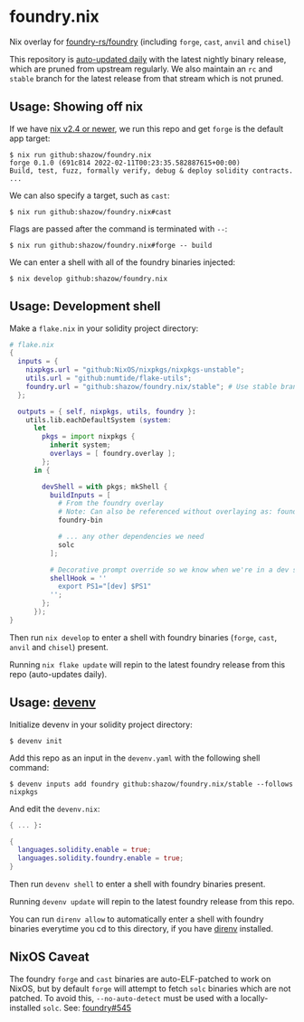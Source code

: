 # foundry.nix

Nix overlay for [foundry-rs/foundry](https://github.com/foundry-rs/foundry/) (including `forge`, `cast`, `anvil` and `chisel`)

This repository is [auto-updated daily](https://github.com/shazow/foundry.nix/blob/main/.github/workflows/update-foundry-bin.yml) with the latest nightly binary release, which are pruned from upstream regularly. We also maintain an `rc` and `stable` branch for the latest release from that stream which is not pruned.

## Usage: Showing off nix

If we have [nix v2.4 or newer](https://nix.dev/tutorials/install-nix), we run this repo and get `forge` is the default app target:

```console
$ nix run github:shazow/foundry.nix
forge 0.1.0 (691c814 2022-02-11T00:23:35.582887615+00:00)
Build, test, fuzz, formally verify, debug & deploy solidity contracts.
...
```

We can also specify a target, such as `cast`:

```console
$ nix run github:shazow/foundry.nix#cast
```

Flags are passed after the command is terminated with `--`:

```console
$ nix run github:shazow/foundry.nix#forge -- build
```

We can enter a shell with all of the foundry binaries injected:

```console
$ nix develop github:shazow/foundry.nix
```

## Usage: Development shell

Make a `flake.nix` in your solidity project directory:

```nix
# flake.nix
{
  inputs = {
    nixpkgs.url = "github:NixOS/nixpkgs/nixpkgs-unstable";
    utils.url = "github:numtide/flake-utils";
    foundry.url = "github:shazow/foundry.nix/stable"; # Use stable branch for permanent releases
  };

  outputs = { self, nixpkgs, utils, foundry }:
    utils.lib.eachDefaultSystem (system:
      let
        pkgs = import nixpkgs {
          inherit system;
          overlays = [ foundry.overlay ];
        };
      in {

        devShell = with pkgs; mkShell {
          buildInputs = [
            # From the foundry overlay
            # Note: Can also be referenced without overlaying as: foundry.defaultPackage.${system}
            foundry-bin

            # ... any other dependencies we need
            solc
          ];

          # Decorative prompt override so we know when we're in a dev shell
          shellHook = ''
            export PS1="[dev] $PS1"
          '';
        };
      });
}
```

Then run `nix develop` to enter a shell with foundry binaries (`forge`, `cast`, `anvil` and `chisel`) present.

Running `nix flake update` will repin to the latest foundry release from this repo (auto-updates daily).

## Usage: [devenv](https://devenv.sh/)

Initialize devenv in your solidity project directory:

```shell
$ devenv init
```

Add this repo as an input in the `devenv.yaml` with the following shell command:

```shell
$ devenv inputs add foundry github:shazow/foundry.nix/stable --follows nixpkgs
```

And edit the `devenv.nix`:

```nix
{ ... }:

{
  languages.solidity.enable = true;
  languages.solidity.foundry.enable = true;
}
```

Then run `devenv shell` to enter a shell with foundry binaries present.

Running `devenv update` will repin to the latest foundry release from this repo.

You can run `direnv allow` to automatically enter a shell with foundry binaries everytime you cd to this directory, if you have [direnv](https://github.com/nix-community/nix-direnv) installed.

## NixOS Caveat

The foundry `forge` and `cast` binaries are auto-ELF-patched to work on NixOS, but by default `forge` will attempt to fetch `solc` binaries which are not patched. To avoid this, `--no-auto-detect` must be used with a locally-installed `solc`. See: [foundry#545](https://github.com/foundry-rs/foundry/issues/545)
